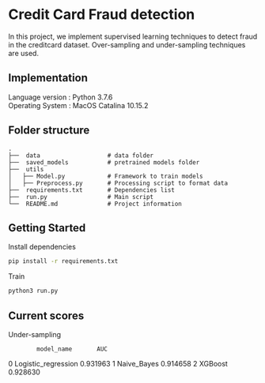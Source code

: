 # Credit Card Fraud detection
In this project, we implement supervised learning techniques to detect fraud in the creditcard dataset. Over-sampling and under-sampling techniques are used.

## Implementation

Language version : Python 3.7.6 <br />
Operating System : MacOS Catalina 10.15.2

## Folder structure

    .
    ├──  data                   # data folder
    ├──  saved_models           # pretrained models folder
    ├──  utils                   
    │   ├── Model.py            # Framework to train models
    │   ├── Preprocess.py       # Processing script to format data
    ├──  requirements.txt       # Dependencies list
    ├──  run.py                 # Main script
    └──  README.md              # Project information


## Getting Started
Install dependencies <br />
```sh
pip install -r requirements.txt
```

Train <br />
```sh
python3 run.py
```
## Current scores
Under-sampling <br />

            model_name       AUC
0  Logistic_regression  0.931963
1          Naive_Bayes  0.914658
2              XGBoost  0.928630
